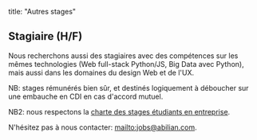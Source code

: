 title: "Autres stages"

## Stagiaire (H/F)

Nous recherchons aussi des stagiaires avec des compétences sur les mêmes technologies (Web full-stack Python/JS, Big Data avec Python), mais aussi dans les domaines du design Web et de l'UX.

NB: stages rémunérés bien sûr, et destinés logiquement à déboucher sur une embauche en CDI en cas d'accord mutuel.

NB2: nous respectons la [charte des stages étudiants en entreprise](http://travail-emploi.gouv.fr/IMG/pdf/Charte_stages_etudiants_en_entreprise.pdf).

N'hésitez pas à nous contacter: <mailto:jobs@abilian.com>.
